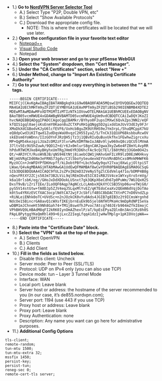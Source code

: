  - 1.) **Go to [NordVPN Server Selector Tool](https://nordvpn.com/servers/tools/)**
   - A.) Select Type "P2P, Double VPN, etc"
   - B.) Select "Show Available Protocols"
   - C.) Download the appropriate config file.
      - NOTE: This is where the certificates will be located that we will use later.
 - 2.) **Open the configuration file in your favorite text editor**
    - [Notepad++](https://notepad-plus-plus.org/)
    - [Visual Studio Code](https://code.visualstudio.com/download)
    - Notepad
 - 3.) **Open your web browser and go to your pfSense WebGUI**
 - 4.) **Select the "System" dropdown, then "Cert Manager".**
 - 5.) **Under the "CA Certificates" section, select "New +"**
 - 6.) **Under Method, change to "Import An Existing Certificate Authority"**
 - 7.) **Go to your text editor and copy everything in between the "<CA>" & "</CA>" tags.**
```
  -----BEGIN CERTIFICATE-----
  MIIFCjCCAvKgAwIBAgIBATANBgkqhkiG9w0BAQ0FADA5MQswCQYDVQQGEwJQQTEQ
  MA4GA1UEChMHTm9yZFZQTjEYMBYGA1UEAxMPTm9yZFZQTiBSb290IENBMB4XDTE2
  MDEwMTAwMDAwMFoXDTM1MTIzMTIzNTk1OVowOTELMAkGA1UEBhMCUEExEDAOBgNV
  BAoTB05vcmRWUE4xGDAWBgNVBAMTD05vcmRWUE4gUm9vdCBDQTCCAiIwDQYJKoZI
  hvcNAQEBBQADggIPADCCAgoCggIBAMkr/BYhyo0F2upsIMXwC6QvkZps3NN2/eQF
  kfQIS1gql0aejsKsEnmY0Kaon8uZCTXPsRH1gQNgg5D2gixdd1mJUvV3dE3y9FJr
  XMoDkXdCGBodvKJyU6lcfEVF6/UxHcbBguZK9UtRHS9eJYm3rpL/5huQMCppX7kU
  eQ8dpCwd3iKITqwd1ZudDqsWaU0vqzC2H55IyaZ/5/TnCk31Q1UP6BksbbuRcwOV
  skEDsm6YoWDnn/IIzGOYnFJRzQH5jTz3j1QBvRIuQuBuvUkfhx1FEwhwZigrcxXu
  MP+QgM54kezgziJUaZcOM2zF3lvrwMvXDMfNeIoJABv9ljw969xQ8czQCU5lMVmA
  37ltv5Ec9U5hZuwk/9QO1Z+d/r6Jx0mlurS8gnCAKJgwa3kyZw6e4FZ8mYL4vpRR
  hPdvRTWCMJkeB4yBHyhxUmTRgJHm6YR3D6hcFAc9cQcTEl/I60tMdz33G6m0O42s
  Qt/+AR3YCY/RusWVBJB/qNS94EtNtj8iaebCQW1jHAhvGmFILVR9lzD0EzWKHkvy
  WEjmUVRgCDd6Ne3eFRNS73gdv/C3l5boYySeu4exkEYVxVRn8DhCxs0MnkMHWFK6
  MyzXCCn+JnWFDYPfDKHvpff/kLDobtPBf+Lbch5wQy9quY27xaj0XwLyjOltpiST
  LWae/Q4vAgMBAAGjHTAbMAwGA1UdEwQFMAMBAf8wCwYDVR0PBAQDAgEGMA0GCSqG
  SIb3DQEBDQUAA4ICAQC9fUL2sZPxIN2mD32VeNySTgZlCEdVmlq471o/bDMP4B8g
  nQesFRtXY2ZCjs50Jm73B2LViL9qlREmI6vE5IC8IsRBJSV4ce1WYxyXro5rmVg/
  k6a10rlsbK/eg//GHoJxDdXDOokLUSnxt7gk3QKpX6eCdh67p0PuWm/7WUJQxH2S
  DxsT9vB/iZriTIEe/ILoOQF0Aqp7AgNCcLcLAmbxXQkXYCCSB35Vp06u+eTWjG0/
  pyS5V14stGtw+fA0DJp5ZJV4eqJ5LqxMlYvEZ/qKTEdoCeaXv2QEmN6dVqjDoTAo
  k0t5u4YRXzEVCfXAC3ocplNdtCA72wjFJcSbfif4BSC8bDACTXtnPC7nD0VndZLp
  +RiNLeiENhk0oTC+UVdSc+n2nJOzkCK0vYu0Ads4JGIB7g8IB3z2t9ICmsWrgnhd
  NdcOe15BincrGA8avQ1cWXsfIKEjbrnEuEk9b5jel6NfHtPKoHc9mDpRdNPISeVa
  wDBM1mJChneHt59Nh8Gah74+TM1jBsw4fhJPvoc7Atcg740JErb904mZfkIEmojC
  VPhBHVQ9LHBAdM8qFI2kRK0IynOmAZhexlP/aT/kpEsEPyaZQlnBn3An1CRz8h0S
  PApL8PytggYKeQmRhl499+6jLxcZ2IegLfqq41dzIjwHwTMplg+1pKIOVojpWA==
  -----END CERTIFICATE-----
```
 - 8.) **Paste into the "Certificate Date" block.**
 - 9.) **Select the "VPN" tab at the top of the page.**
      - A.) Select OpenVPN
      - B.) Clients
      - C.) Add Client
 - 10.) **Fill in the fields as listed below.**
    - Disable this client: Uncheck
    - Server mode: Peer to Peer (SSL/TLS)
    - Protocol: UDP on IPv4 only (you can also use TCP)
    - Device mode: tun – Layer 3 Tunnel Mode
    - Interface: WAN
    - Local port: Leave blank
    - Server host or address: the hostname of the server recommended to you (in our case, it’s de855.nordvpn.com);
    - Server port: 1194 (use 443 if you use TCP)
    - Proxy host or address: Leave blank
    - Proxy port: Leave blank
    - Proxy Authentication: none
    - Description: Any name you want can go here for admistrative purposes. 
 - 11.) **Additional Config Options**
```
tls-client;
remote-random;
tun-mtu 1500;
tun-mtu-extra 32;
mssfix 1450;
persist-key;
persist-tun;
reneg-sec 0;
remote-cert-tls server;
```
